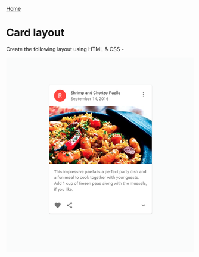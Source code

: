 [Home](../../README.md)

# Card layout

Create the following layout using HTML & CSS - 

![alt text](../../public/images/cardLayout.png)
